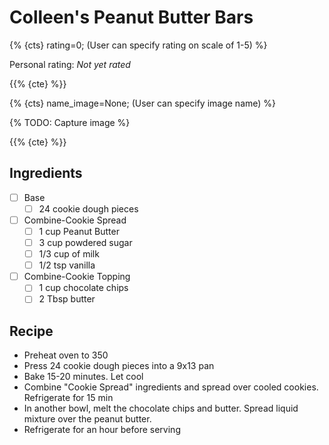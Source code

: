 # Colleen's Peanut Butter Bars

{% {cts} rating=0; (User can specify rating on scale of 1-5) %}

Personal rating: *Not yet rated*

{{% {cte} %}}

{% {cts} name_image=None; (User can specify image name) %}

{% TODO: Capture image %}

{{% {cte} %}}

## Ingredients

- [ ] Base
    - [ ] 24 cookie dough pieces
- [ ] Combine-Cookie Spread
    - [ ] 1 cup Peanut Butter
    - [ ] 3 cup powdered sugar
    - [ ] 1/3 cup of milk
    - [ ] 1/2 tsp vanilla
- [ ] Combine-Cookie Topping
    - [ ] 1 cup chocolate chips
    - [ ] 2 Tbsp butter

## Recipe

- Preheat oven to 350
- Press 24 cookie dough pieces into a 9x13 pan
- Bake 15-20 minutes. Let cool
- Combine "Cookie Spread" ingredients and spread over cooled cookies. Refrigerate for 15 min
- In another bowl, melt the chocolate chips and butter. Spread liquid mixture over the peanut butter.
- Refrigerate for an hour before serving
